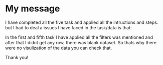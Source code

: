 
# My message 

I have completed all the five task and applied all the intructions and steps. but I had to deal a issues I have faced in the task/data is that:

In the first and fifth task I have applied all the filters was mentioned and after that I didnt get any row, there was blank dataset. So thats why there were no visulization of the data you can check that.

Thank you!
